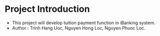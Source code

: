 # Project Introduction
- This project will develop tuition payment function in iBanking system.
- Author : Trinh Hang Uoc, Nguyen Hong Loc, Nguyen Phuoc Loc.
